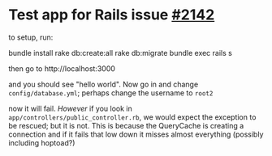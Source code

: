 Test app for Rails issue [#2142](https://github.com/rails/rails/issues/2142)
==========================

to setup, run:

   bundle install
   rake db:create:all
   rake db:migrate
   bundle exec rails s
   
then go to http://localhost:3000

and you should see "hello world".  Now go in and change `config/database.yml`; perhaps change the username to `root2`

now it will fail.  *However* if you look in `app/controllers/public_controller.rb`, we would expect the exception to be rescued; but it is not.  This is because the QueryCache is creating a connection and if it fails that low down it misses almost everything (possibly including hoptoad?)

